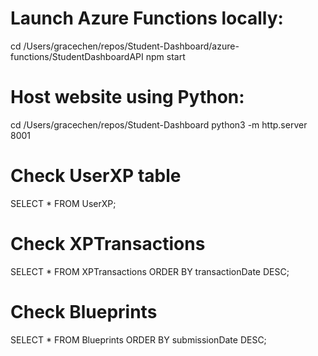 # Launch Azure Functions locally:

cd /Users/gracechen/repos/Student-Dashboard/azure-functions/StudentDashboardAPI
npm start

# Host website using Python:

cd /Users/gracechen/repos/Student-Dashboard
python3 -m http.server 8001

# Check UserXP table

SELECT * FROM UserXP;

# Check XPTransactions

SELECT * FROM XPTransactions ORDER BY transactionDate DESC;

# Check Blueprints

SELECT * FROM Blueprints ORDER BY submissionDate DESC;